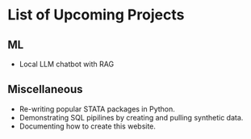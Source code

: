 # List of Upcoming Projects


## ML
- Local LLM chatbot with RAG


## Miscellaneous

- Re-writing popular STATA packages in Python.
- Demonstrating SQL pipilines by creating and pulling synthetic data.
- Documenting how to create this website.
